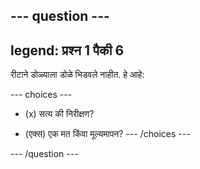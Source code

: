--- question ---
---
legend: प्रश्न 1 पैकी 6
---

रीटाने डोळ्याला डोळे भिडवले नाहीत. हे आहे:

--- choices ---
- (x) सत्य की निरीक्षण?

- (एक्स) एक मत किंवा मूल्यमापन?
--- /choices ---

--- /question ---
